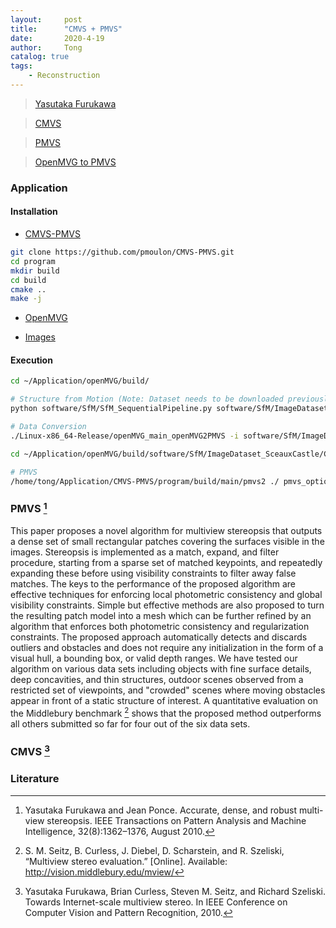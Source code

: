 ```yaml
---
layout:     post
title:      "CMVS + PMVS"
date:       2020-4-19
author:     Tong
catalog: true
tags:
    - Reconstruction
---
```


> [Yasutaka Furukawa](https://www2.cs.sfu.ca/~furukawa/)

> [CMVS](https://www.di.ens.fr/cmvs/)

> [PMVS](https://www.di.ens.fr/pmvs/)

> [OpenMVG to PMVS](https://openmvg.readthedocs.io/en/latest/software/MVS/PMVS/)

### Application

#### Installation

- [CMVS-PMVS](https://github.com/pmoulon/CMVS-PMVS)

```bash
git clone https://github.com/pmoulon/CMVS-PMVS.git
cd program
mkdir build
cd build
cmake ..
make -j  
```

- [OpenMVG](http://www.lingtong.de/2020/03/14/OpenMVG/#installation)

- [Images](https://github.com/openMVG/ImageDataset_SceauxCastle)

#### Execution

```bash
cd ~/Application/openMVG/build/

# Structure from Motion (Note: Dataset needs to be downloaded previously)
python software/SfM/SfM_SequentialPipeline.py software/SfM/ImageDataset_SceauxCastle/images/ software/SfM/ImageDataset_SceauxCastle/Castle_Incremental_Reconstruction/

# Data Conversion 
./Linux-x86_64-Release/openMVG_main_openMVG2PMVS -i software/SfM/ImageDataset_SceauxCastle/Castle_Incremental_Reconstruction/reconstruction_sequential/sfm_data.bin -o software/SfM/ImageDataset_SceauxCastle/Castle_Incremental_Reconstruction/

cd ~/Application/openMVG/build/software/SfM/ImageDataset_SceauxCastle/Castle_Incremental_Reconstruction/PMVS

# PMVS
/home/tong/Application/CMVS-PMVS/program/build/main/pmvs2 ./ pmvs_options.txt
```

### PMVS [^Furukawa10a] 

This paper proposes a novel algorithm for multiview stereopsis that outputs a dense set of small rectangular patches covering the surfaces visible in the images. Stereopsis is implemented as a match, expand, and filter procedure, starting from a sparse set of matched keypoints, and repeatedly expanding these before using visibility constraints to filter away false matches. The keys to the performance of the proposed algorithm are effective techniques for enforcing local photometric consistency and global visibility constraints. Simple but effective methods are also proposed to turn the resulting patch model into a mesh which can be further refined by an algorithm that enforces both photometric consistency and regularization constraints. The proposed approach automatically detects and discards outliers and obstacles and does not require any initialization in the form of a visual hull, a bounding box, or valid depth ranges. We have tested our algorithm on various data sets including objects with fine surface details, deep concavities, and thin structures, outdoor scenes observed from a restricted set of viewpoints, and "crowded" scenes where moving obstacles appear in front of a static structure of interest. A quantitative evaluation on the Middlebury benchmark [^Seitz06] shows that the proposed method outperforms all others submitted so far for four out of the six data sets.

### CMVS [^Furukawa10b]

### Literature 

[^Furukawa10a]: Yasutaka Furukawa and Jean Ponce. Accurate, dense, and robust multi-view stereopsis. IEEE Transactions on Pattern Analysis and Machine Intelligence, 32(8):1362–1376, August 2010.

[^Furukawa10b]: Yasutaka Furukawa, Brian Curless, Steven M. Seitz, and Richard Szeliski. Towards Internet-scale multiview stereo. In IEEE Conference on Computer Vision and Pattern Recognition, 2010.

[^Seitz06]: S. M. Seitz, B. Curless, J. Diebel, D. Scharstein, and R. Szeliski, “Multiview stereo evaluation.” [Online]. Available: http://vision.middlebury.edu/mview/